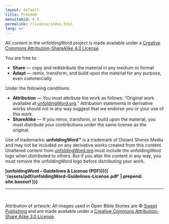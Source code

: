 ```yaml
---
layout: default
title: Freedom
menuitemid: 4.5
permalink: /license/index.html
lang: en
---
```


All content in the unfoldingWord project is made available under a
[Creative Commons Attribution-ShareAlike 4.0 License](http://creativecommons.org/licenses/by-sa/4.0/).

You are free to:

-   **Share** — copy and redistribute the material in any medium or format
-   **Adapt** — remix, transform, and build upon the material for any purpose, even commercially

Under the following conditions:

-   **Attribution** — You must attribute the work as follows: “Original work available at [unfoldingWord.org](https://unfoldingword.org).”
    Attribution statements in derivative works should not in any way suggest that we endorse you or your use of this work.
-   **ShareAlike** — If you remix, transform, or build upon the material, you must distribute your contributions under
    the same license as the original.

Use of trademarks: **unfoldingWord&trade;** is a trademark of Distant Shores Media and may not be included on any derivative
works created from this content. Unaltered content from [unfoldingWord.org](https://unfoldingword.org) must include the unfoldingWord logo when
distributed to others. But if you alter the content in any way, you must remove the unfoldingWord logo before distributing your work.

**[unfoldingWord – Guidelines & License (PDF)]({{ '/assets/pdf/unfoldingWord-Guidelines-License.pdf' | prepend: site.baseurl }})**

* * * * *

 

Attribution of artwork: All images used in Open Bible Stories are © [Sweet Publishing](http://www.sweetpublishing.com)
and are made available under a [Creative Commons Attribution-Share Alike 3.0 License](http://creativecommons.org/licenses/by-sa/3.0).
